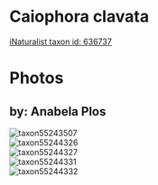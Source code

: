 
Caiophora clavata
=================
  
[iNaturalist taxon id: 636737](https://www.inaturalist.org/taxa/636737)
# Photos

## by: Anabela Plos
  
![taxon55243507](https://inaturalist-open-data.s3.amazonaws.com/photos/59646247/medium.jpeg)  
![taxon55244326](https://inaturalist-open-data.s3.amazonaws.com/photos/59646994/medium.jpeg)  
![taxon55244327](https://inaturalist-open-data.s3.amazonaws.com/photos/59646995/medium.jpeg)  
![taxon55244331](https://inaturalist-open-data.s3.amazonaws.com/photos/59646998/medium.jpeg)  
![taxon55244332](https://inaturalist-open-data.s3.amazonaws.com/photos/59646999/medium.jpeg)